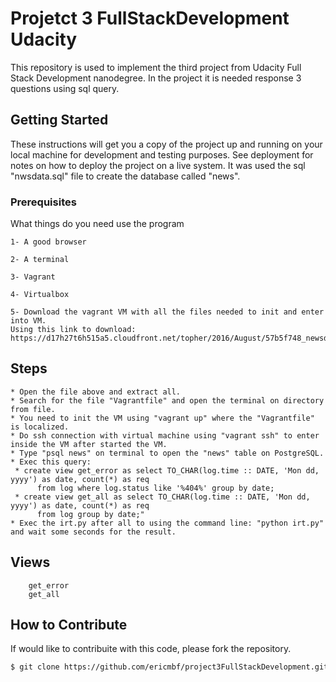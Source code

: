 # Projetct 3 FullStackDevelopment Udacity
This repository is used to implement the third project from Udacity Full Stack Development nanodegree. In the project it is needed response 3 questions using sql query.

## Getting Started

These instructions will get you a copy of the project up and running on your local machine for development and testing purposes. See deployment for notes on how to deploy the project on a live system. It was used the sql "nwsdata.sql" file to create the database called "news".

### Prerequisites

What things do you need use the program

```
1- A good browser

2- A terminal

3- Vagrant

4- Virtualbox

5- Download the vagrant VM with all the files needed to init and enter into VM.
Using this link to download: https://d17h27t6h515a5.cloudfront.net/topher/2016/August/57b5f748_newsdata/newsdata.zip

```
## Steps
```
* Open the file above and extract all.
* Search for the file "Vagrantfile" and open the terminal on directory from file.
* You need to init the VM using "vagrant up" where the "Vagrantfile" is localized.
* Do ssh connection with virtual machine using "vagrant ssh" to enter inside the VM after started the VM.
* Type "psql news" on terminal to open the "news" table on PostgreSQL. 
* Exec this query:
 * create view get_error as select TO_CHAR(log.time :: DATE, 'Mon dd, yyyy') as date, count(*) as req 
      from log where log.status like '%404%' group by date;
 * create view get_all as select TO_CHAR(log.time :: DATE, 'Mon dd, yyyy') as date, count(*) as req 
      from log group by date;"
* Exec the irt.py after all to using the command line: "python irt.py" and wait some seconds for the result.
```

## Views
```
    get_error
    get_all
```

## How to Contribute

If would like to contribuite with this code, please fork the repository.

```sh
$ git clone https://github.com/ericmbf/project3FullStackDevelopment.git
```